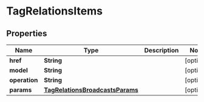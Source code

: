 

# TagRelationsItems

## Properties

Name | Type | Description | Notes
------------ | ------------- | ------------- | -------------
**href** | **String** |  |  [optional]
**model** | **String** |  |  [optional]
**operation** | **String** |  |  [optional]
**params** | [**TagRelationsBroadcastsParams**](TagRelationsBroadcastsParams.md) |  |  [optional]



